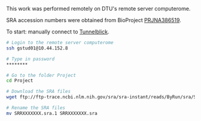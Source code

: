This work was performed remotely on DTU's remote server computerome.

SRA accession numbers were obtained from BioProject [PRJNA386519](https://www.ncbi.nlm.nih.gov/bioproject/PRJNA386519/).

To start: manually connect to [Tunnelblick](https://tunnelblick.net/downloads.html).

```bash
# Login to the remote server computerome
ssh gstud01@10.44.152.8

# Type in password
********

# Go to the folder Project
cd Project

# Download the SRA files
wget ftp://ftp-trace.ncbi.nlm.nih.gov/sra/sra-instant/reads/ByRun/sra/SRR/SRRXXX/SRRXXXXXXX/SRRXXXXXXX.sra > SRRXXXXXXX.sra

# Rename the SRA files
mv SRRXXXXXXX.sra.1 SRRXXXXXXX.sra
```
